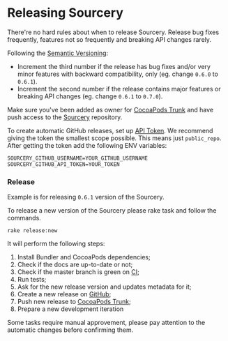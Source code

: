 # Releasing Sourcery

There're no hard rules about when to release Sourcery. Release bug fixes frequently, features not so frequently and breaking API changes rarely.

Following the [Semantic Versioning](http://semver.org/):
*  Increment the third number if the release has bug fixes and/or very minor features with backward compatibility, only (eg. change `0.6.0` to `0.6.1`).
*  Increment the second number if the release contains major features or breaking API changes (eg. change `0.6.1` to `0.7.0`).

Make sure you've been added as owner for [CocoaPods Trunk](https://guides.cocoapods.org/making/getting-setup-with-trunk.html) and have push access to the [Sourcery](https://github.com/krzysztofzablocki/Sourcery) repository.

To create automatic GitHub releases, set up [API Token](https://github.com/settings/tokens/new). We recommend giving the token the smallest scope possible. This means just `public_repo`. After getting the token add the following ENV variables:

```
SOURCERY_GITHUB_USERNAME=YOUR_GITHUB_USERNAME
SOURCERY_GITHUB_API_TOKEN=YOUR_TOKEN
```

### Release

Example is for releasing `0.6.1` version of the Sourcery.

To release a new version of the Sourcery please rake task and follow the commands.
```
rake release:new
```

It will perform the following steps:
1. Install Bundler and CocoaPods dependencies;
2. Check if the docs are up-to-date or not;
3. Check if the master branch is green on [CI](https://circleci.com/gh/krzysztofzablocki/Sourcery);
4. Run tests;
5. Ask for the new release version and updates metadata for it;
6. Create a new release on [GitHub](https://github.com/krzysztofzablocki/Sourcery/releases);
7. Push new release to [CocoaPods Trunk](https://guides.cocoapods.org/making/getting-setup-with-trunk.html);
8. Prepare a new development iteration

Some tasks require manual approvement, please pay attention to the automatic changes before confirming them.
